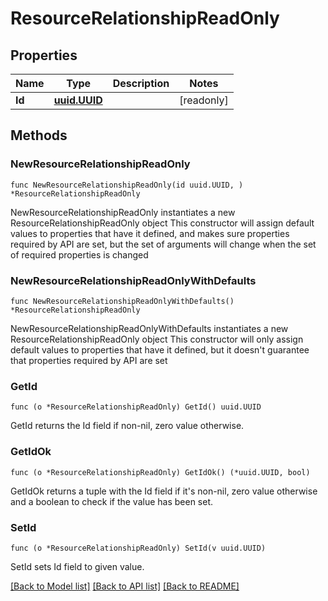 # ResourceRelationshipReadOnly

## Properties

Name | Type | Description | Notes
------------ | ------------- | ------------- | -------------
**Id** | [**uuid.UUID**](uuid.UUID.md) |  | [readonly] 

## Methods

### NewResourceRelationshipReadOnly

`func NewResourceRelationshipReadOnly(id uuid.UUID, ) *ResourceRelationshipReadOnly`

NewResourceRelationshipReadOnly instantiates a new ResourceRelationshipReadOnly object
This constructor will assign default values to properties that have it defined,
and makes sure properties required by API are set, but the set of arguments
will change when the set of required properties is changed

### NewResourceRelationshipReadOnlyWithDefaults

`func NewResourceRelationshipReadOnlyWithDefaults() *ResourceRelationshipReadOnly`

NewResourceRelationshipReadOnlyWithDefaults instantiates a new ResourceRelationshipReadOnly object
This constructor will only assign default values to properties that have it defined,
but it doesn't guarantee that properties required by API are set

### GetId

`func (o *ResourceRelationshipReadOnly) GetId() uuid.UUID`

GetId returns the Id field if non-nil, zero value otherwise.

### GetIdOk

`func (o *ResourceRelationshipReadOnly) GetIdOk() (*uuid.UUID, bool)`

GetIdOk returns a tuple with the Id field if it's non-nil, zero value otherwise
and a boolean to check if the value has been set.

### SetId

`func (o *ResourceRelationshipReadOnly) SetId(v uuid.UUID)`

SetId sets Id field to given value.



[[Back to Model list]](../README.md#documentation-for-models) [[Back to API list]](../README.md#documentation-for-api-endpoints) [[Back to README]](../README.md)


